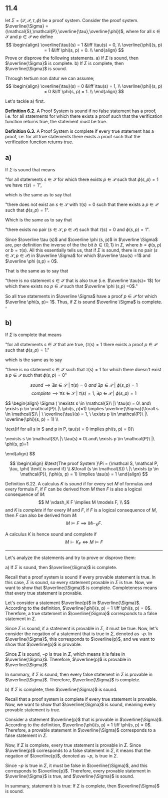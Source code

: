 

## 11.4
let $\Sigma = (\mathcal{S}, \mathcal{P}, \tau, \phi)$ be a proof system. Consider the proof system. $\overline{\Sigma} = (\mathcal{S},\mathcal{P},\overline{\tau},\overline{\phi})$, where for all $s\in\mathcal{S}$ and $p \in \mathcal{P}$ we define
$$
\begin{align}
\overline{\tau}(s) = 1 &\iff \tau(s) = 0, \\
\overline{\phi}(s, p) = 1 &\iff \phi(s, p) = 0. \\
\end{align}
$$
Prove or disprove the following statements.
a) If $\Sigma$ is sound, then $\overline{\Sigma}$ is complete.
b) If $\Sigma$ is complete, then $\overline{\Sigma}$ is sound.






Through tertium non datur we can assume;
$$
\begin{align}
\overline{\tau}(s) = 0 &\iff \tau(s) = 1, \\
\overline{\phi}(s, p) = 0 &\iff \phi(s, p) = 1. \\
\end{align}
$$


Let's tackle a) first. 


**Definition 6.2.**
A Proof System is sound if no false statement has a proof, i.e. for all statements for which there exists a proof such that the verification function returns true, the statement must be true.

**Definition 6.3.**
A Proof System is complete if every true statement has a proof, i.e. for all true statements there exists a proof such that the verification function returns true.




## a)

If $\Sigma$ is sound that means

"for all statements $s \in \mathcal S$ for which there exists $p \in \mathcal P$ such that $\phi(s,p) = 1$ we have $\tau(s)=1$",

which is the same as to say that

"there does not exist an $s \in \mathcal S$ with $\tau(s) = 0$ such that there exists a $p \in \mathcal P$ such that $\phi(s, p) =1$".

Which is the same as to say that 

"there exists no pair $(s \in \mathcal S, p \in \mathcal P)$ such that $\tau(s) = 0$ and $\phi (s,p) = 1$".

Since $\overline \tau (s)$ and $\overline \phi (s, p)$ in $\overline \Sigma$ are, per definition the inverse of the the bit $b \in \{0, 1\}$ in $\Sigma$, where $b= \phi(s,p)$ or $b = \tau(s)$.
All this essentially tells us, that if $\Sigma$ is sound, there is no pair $(s \in \mathcal S, p \in \mathcal P)$ in $\overline \Sigma$ for which $\overline \tau(s) =1$ and $\overline \phi (s,p) = 0$.

That is the same as to say that

"there is no statement $s \in \mathcal S$  that is also true (i.e. $\overline \tau(s)= 1$) for which there exists no $p \in \mathcal P$ such that $\overline \phi (s,p) =0$."

So all true statements in $\overline \Sigma$ have a proof $p \in \mathcal P$ for which $\overline \phi(s, p)= 1$. Thus, if $\Sigma$ is sound $\overline \Sigma$ is complete.
$\square$



## b)

If $\Sigma$ is complete that means

"for all statements $s\in \mathcal S$ that are true, ($\tau(s)=1$ there exists a proof $p \in \mathcal P$ such that $\phi(s, p) = 1$."

which is the same as to say

"there is no statement $s \in \mathcal S$ such that $\tau (s)=1$ for which there doesn't exist a $p \in \mathcal P$  such that $\phi(s, p)=0$"

































$$sound \implies \nexists  s \in \mathcal{S}\ |\ \tau(s) = 0\ and\ \exists p \in \mathcal{P}\ |\ \phi(s, p)=1
$$
$$
complete \implies \forall s \in \mathcal{S}\ | \ \tau(s) = 1, \ \exists p \in \mathcal{P}\ |\ \phi(s, p) = 1
$$





$$
\begin{align}
\Sigma ( \nexists  s \in \mathcal{S}\ |\ \tau(s) = 0\ and\ \exists p \in \mathcal{P}\ |\ \phi(s, p)=1) \implies  \overline{\Sigma}(\forall s \in \mathcal{S}\ | \ \overline{\tau}(s) = 1, \ \exists p \in \mathcal{P}\ |\ \overline{\phi}(s, p) = 1) \\\\

\text{if for all s in S and p in P, tau(s) = 0 implies phi(s, p) = 0}\\


\nexists  s \in \mathcal{S}\ |\ \tau(s) = 0\ and\ \exists p \in \mathcal{P}\ |\ \phi(s, p)=1

\end{align}
$$




$$
\begin{align}
&\text{The proof System }\Pi = (\mathcal S, \mathcal P, \tau, \phi) \text{ is sound if} \\
&\forall (s \in \mathcal{S}) \ |\ \exists (p \in \mathcal{P}), (\phi(s, p) = 1) \implies \tau(s) = 1
\end{align}
$$ 












Definition 6.22.
A calculus $K$ is *sound* if for every set $M$ of formulas and every formula $F$, if $F$ can be derived from $M$ then $F$ is also a logical consequence of $M$:
$$
M \vdash_K F \implies M \models F, \\
$$
and $K$ is *complete* if for every $M$ and $F$, if $F$ is a logical consequence of $M$, then $F$ can also be derived from $M$: 
$$
M \models F \implies M \vdash_K F.
$$

A calculus $K$ is hence sound and complete if
$$
M \vdash K_F \iff M \models F
$$







___

Let's analyze the statements and try to prove or disprove them:

a) If $\Sigma$ is sound, then $\overline{\Sigma}$ is complete.

Recall that a proof system is sound if every provable statement is true. In this case, $\Sigma$ is sound, so every statement provable in $\Sigma$ is true. Now, we want to show that $\overline{\Sigma}$ is complete. Completeness means that every true statement is provable.

Let's consider a statement $\overline{p}$ in $\overline{\Sigma}$. According to the definition, $\overline{\phi}(s, p) = 1 \iff \phi(s, p) = 0$. Therefore, a true statement in $\overline{\Sigma}$ corresponds to a false statement in $\Sigma$.

Since $\Sigma$ is sound, if a statement is provable in $\Sigma$, it must be true. Now, let's consider the negation of a statement that is true in $\Sigma$, denoted as $\neg p$. In $\overline{\Sigma}$, this corresponds to $\overline{p}$, and we want to show that $\overline{p}$ is provable.

Since $\Sigma$ is sound, $\neg p$ is true in $\Sigma$, which means it is false in $\overline{\Sigma}$. Therefore, $\overline{p}$ is provable in $\overline{\Sigma}$.

In summary, if $\Sigma$ is sound, then every false statement in $\Sigma$ is provable in $\overline{\Sigma}$. Therefore, $\overline{\Sigma}$ is complete.

b) If $\Sigma$ is complete, then $\overline{\Sigma}$ is sound.

Recall that a proof system is complete if every true statement is provable. Now, we want to show that $\overline{\Sigma}$ is sound, meaning every provable statement is true.

Consider a statement $\overline{p}$ that is provable in $\overline{\Sigma}$. According to the definition, $\overline{\phi}(s, p) = 1 \iff \phi(s, p) = 0$. Therefore, a provable statement in $\overline{\Sigma}$ corresponds to a false statement in $\Sigma$.

Now, if $\Sigma$ is complete, every true statement is provable in $\Sigma$. Since $\overline{p}$ corresponds to a false statement in $\Sigma$, it means that the negation of $\overline{p}$, denoted as $\neg p$, is true in $\Sigma$.

Since $\neg p$ is true in $\Sigma$, it must be false in $\overline{\Sigma}$, and this corresponds to $\overline{p}$. Therefore, every provable statement in $\overline{\Sigma}$ is true, and $\overline{\Sigma}$ is sound.

In summary, statement b is true: If $\Sigma$ is complete, then $\overline{\Sigma}$ is sound.
